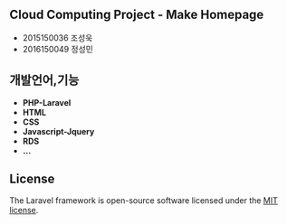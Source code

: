 

## Cloud Computing Project - Make Homepage

- 2015150036 조성욱
- 2016150049 정성민



## 개발언어,기능

- **PHP-Laravel**
- **HTML**
- **CSS**
- **Javascript-Jquery**
- **RDS**
- **...**


## License

The Laravel framework is open-source software licensed under the [MIT license](https://opensource.org/licenses/MIT).
